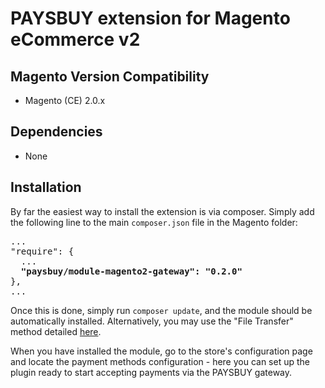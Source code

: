 # PAYSBUY extension for Magento eCommerce v2

## Magento Version Compatibility
- Magento (CE) 2.0.x

## Dependencies
- None

## Installation
By far the easiest way to install the extension is via composer. Simply add the following line to the main `composer.json` file in the Magento folder:

<pre>
...
"require": {
  ...
  <b>"paysbuy/module-magento2-gateway": "0.2.0"</b>
},
...
</pre>
Once this is done, simply run `composer update`, and the module should be automatically installed. Alternatively, you may use the "File Transfer" method detailed [here](https://www.quora.com/How-do-I-install-extensions-in-magento2).

When you have installed the module, go to the store's configuration page and locate the payment methods configuration - here you can set up the plugin ready to start accepting payments via the PAYSBUY gateway.

